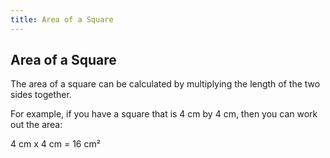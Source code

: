 ```yaml
---
title: Area of a Square
---
```

## Area of a Square

The area of a square can be calculated by multiplying the length of the two sides together.

For example, if you have a square that is 4 cm by 4 cm, then you can work out the area:

4 cm x 4 cm = 16 cm²

